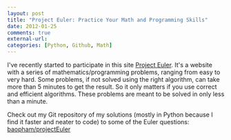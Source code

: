 ```yaml
---
layout: post
title: "Project Euler: Practice Your Math and Programming Skills"
date: 2012-01-25
comments: true
external-url:
categories: [Python, Github, Math]
---
```


I've recently started to participate in this site [Project Euler](http://projecteuler.net/). It's a website with a series of mathematics/programming problems, ranging from easy to very hard. Some problems, if not solved using the right algorithm, can take more than 5 minutes to get the result. So it only matters if you use correct and efficient algorithms. These problems are meant to be solved in only less than a minute.  

Check out my Git repository of my solutions (mostly in Python because I find it faster and neater to code) to some of the Euler questions: [baopham/projectEuler](https://github.com/baopham/projectEuler)
